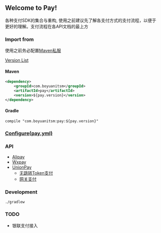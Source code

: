 ## Welcome to Pay!

各种支付SDK的集合与重构, 使用之前建议先了解各支付方式的支付流程，以便于更好的理解。支付流程在各API文档的最上方

### Import from

使用之前务必配置[Maven私服](http://172.16.8.21:20000/helper/nexus-maven-repo)

[Version List](http://172.16.8.21:20000/pay/pay/tags)
#### Maven
```xml
<dependency>
    <groupId>com.boyuanitsm</groupId>
    <artifactId>pay</artifactId>
    <version>${pay.version}</version>
</dependency>
```
#### Gradle
```
compile "com.boyuanitsm:pay:${pay.version}"
```

### [Configure(pay.yml)](docs/pay.yml.md)

### API

- [Alipay](docs/alipay/alipay.md)
- [Wxpay](docs/wxpay/wxpay.md)
- [UnionPay](docs/unionpay/unionpay.md)
    - [无跳转Token支付](docs/unionpay/token.md)
    - [网关支付](docs/unionpay/b2c.md)

### Development

```
./gradlew
```

### TODO

- 银联支付接入
